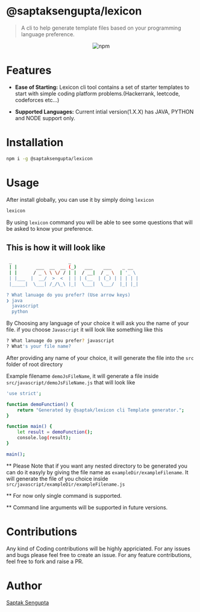 # @saptaksengupta/lexicon
> A cli to help generate template files based on your programming language preference.

<p align="center">
    <img alt="npm" src="https://img.shields.io/npm/v/@saptaksengupta/lexicon?style=plastic">
</p>

# Features

- **Ease of Starting:** Lexicon cli tool contains a set of starter templates to start with simple coding platform problems.(Hackerrank, leetcode, codeforces etc...)

- **Supported Languages:** Current intial version(1.X.X) has JAVA, PYTHON and NODE support only.

# Installation
```bash
npm i -g @saptaksengupta/lexicon
```
# Usage

After install globally, you can use it by simply doing `lexicon`
```bash
lexicon
```
By using `lexicon` command you will be able to see some questions that will be asked to know your preference.

## This is how it will look like

```bash
 _                     _
 | |       ___  __  __ (_)   ___    ___    _ __
 | |      / _ \ \ \/ / | |  / __|  / _ \  | '_ \
 | |___  |  __/  >  <  | | | (__  | (_) | | | | |
 |_____|  \___| /_/\_\ |_|  \___|  \___/  |_| |_|

? What lanuage do you prefer? (Use arrow keys)
❯ java
  javascript
  python

```
By Choosing any language of your choice it will ask you the name of your file. 
if you choose `Javascript` it will look like something like this
```bash
? What lanuage do you prefer? javascript
? What's your file name?
```

After providing any name of your choice, it will generate the file into the `src` folder of root directory

Example filename `demoJsFileName`, it will generate a file inside `src/javascript/demoJsFileName.js` that will look like
```bash
'use strict';

function demoFunction() {
    return "Generated by @saptak/lexicon cli Template generator.";
}

function main() {
    let result = demoFunction();
    console.log(result);
}

main();
```
** Please Note that if you want any nested directory to be generated you can do it easyly by giving the file name as
`exampleDir/exampleFilename`. 
It will generate the file of you choice inside `src/javascript/exampleDir/exampleFilename.js`

** For now only single command is supported.

** Command line arguments will be supported in future versions.

# Contributions
Any kind of Coding contributions will be highly appriciated. For any issues and bugs please feel free to create an issue. For any feature contributions, feel free to fork and raise a PR.

# Author
[Saptak Sengupta](https://www.linkedin.com/in/saptak-sengupta-8866ab160/)
